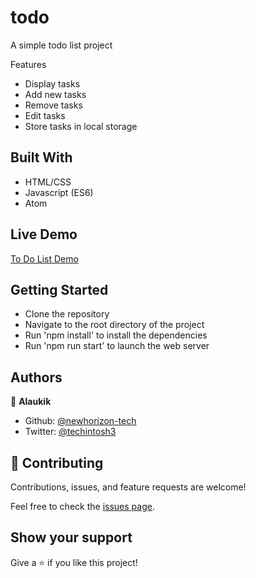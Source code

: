 # todo

A simple todo list project

Features

- Display tasks
- Add new tasks
- Remove tasks
- Edit tasks
- Store tasks in local storage

## Built With

- HTML/CSS
- Javascript (ES6)
- Atom

## Live Demo

[To Do List Demo](https://newhorizon-tech.github.io/todo/dist/)

## Getting Started

- Clone the repository
- Navigate to the root directory of the project
- Run 'npm install' to install the dependencies
- Run 'npm run start' to launch the web server

## Authors

👤 **Alaukik**

- Github: [@newhorizon-tech](https://github.com/newhorizon-tech)
- Twitter: [@techintosh3](https://twitter.com/techintosh3)

## 🤝 Contributing

Contributions, issues, and feature requests are welcome!

Feel free to check the [issues page](https://github.com/newhorizon-tech/todo/issues).

## Show your support

Give a ⭐️ if you like this project!
